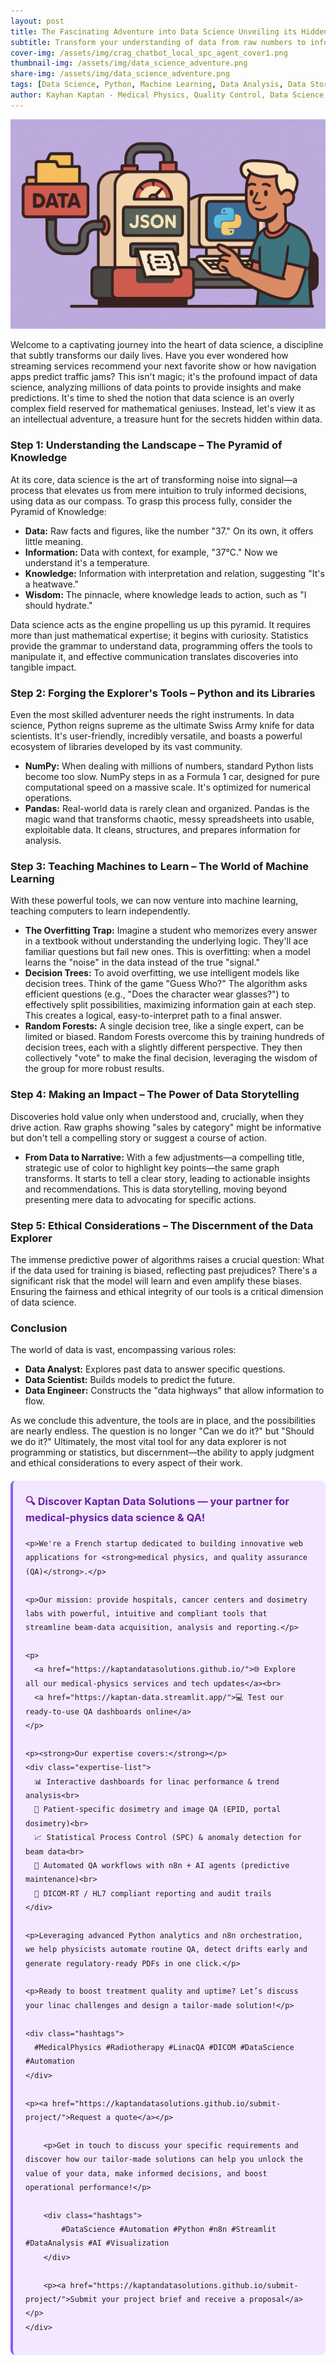 ```yaml
---
layout: post
title: The Fascinating Adventure into Data Science Unveiling its Hidden Power
subtitle: Transform your understanding of data from raw numbers to informed decisions
cover-img: /assets/img/crag_chatbot_local_spc_agent_cover1.png
thumbnail-img: /assets/img/data_science_adventure.png
share-img: /assets/img/data_science_adventure.png
tags: [Data Science, Python, Machine Learning, Data Analysis, Data Storytelling, Ethical AI]
author: Kayhan Kaptan - Medical Physics, Quality Control, Data Science and Automation
---
```


[![](/assets/img/data_science_adventure.png)](https://www.youtube.com/channel/UCWkX7E-ImVbf0O3ocAW51wg)

Welcome to a captivating journey into the heart of data science, a discipline that subtly transforms our daily lives. Have you ever wondered how streaming services recommend your next favorite show or how navigation apps predict traffic jams? This isn't magic; it's the profound impact of data science, analyzing millions of data points to provide insights and make predictions. It's time to shed the notion that data science is an overly complex field reserved for mathematical geniuses. Instead, let's view it as an intellectual adventure, a treasure hunt for the secrets hidden within data.

### Step 1: Understanding the Landscape – The Pyramid of Knowledge

At its core, data science is the art of transforming noise into signal—a process that elevates us from mere intuition to truly informed decisions, using data as our compass. To grasp this process fully, consider the Pyramid of Knowledge:

*   **Data:** Raw facts and figures, like the number "37." On its own, it offers little meaning.
*   **Information:** Data with context, for example, "37°C." Now we understand it's a temperature.
*   **Knowledge:** Information with interpretation and relation, suggesting "It's a heatwave."
*   **Wisdom:** The pinnacle, where knowledge leads to action, such as "I should hydrate."

Data science acts as the engine propelling us up this pyramid. It requires more than just mathematical expertise; it begins with curiosity. Statistics provide the grammar to understand data, programming offers the tools to manipulate it, and effective communication translates discoveries into tangible impact.

### Step 2: Forging the Explorer's Tools – Python and its Libraries

Even the most skilled adventurer needs the right instruments. In data science, Python reigns supreme as the ultimate Swiss Army knife for data scientists. It's user-friendly, incredibly versatile, and boasts a powerful ecosystem of libraries developed by its vast community.

*   **NumPy:** When dealing with millions of numbers, standard Python lists become too slow. NumPy steps in as a Formula 1 car, designed for pure computational speed on a massive scale. It's optimized for numerical operations.
*   **Pandas:** Real-world data is rarely clean and organized. Pandas is the magic wand that transforms chaotic, messy spreadsheets into usable, exploitable data. It cleans, structures, and prepares information for analysis.

### Step 3: Teaching Machines to Learn – The World of Machine Learning

With these powerful tools, we can now venture into machine learning, teaching computers to learn independently.

*   **The Overfitting Trap:** Imagine a student who memorizes every answer in a textbook without understanding the underlying logic. They'll ace familiar questions but fail new ones. This is overfitting: when a model learns the "noise" in the data instead of the true "signal."
*   **Decision Trees:** To avoid overfitting, we use intelligent models like decision trees. Think of the game "Guess Who?" The algorithm asks efficient questions (e.g., "Does the character wear glasses?") to effectively split possibilities, maximizing information gain at each step. This creates a logical, easy-to-interpret path to a final answer.
*   **Random Forests:** A single decision tree, like a single expert, can be limited or biased. Random Forests overcome this by training hundreds of decision trees, each with a slightly different perspective. They then collectively "vote" to make the final decision, leveraging the wisdom of the group for more robust results.

### Step 4: Making an Impact – The Power of Data Storytelling

Discoveries hold value only when understood and, crucially, when they drive action. Raw graphs showing "sales by category" might be informative but don't tell a compelling story or suggest a course of action.

*   **From Data to Narrative:** With a few adjustments—a compelling title, strategic use of color to highlight key points—the same graph transforms. It starts to tell a clear story, leading to actionable insights and recommendations. This is data storytelling, moving beyond presenting mere data to advocating for specific actions.

### Step 5: Ethical Considerations – The Discernment of the Data Explorer

The immense predictive power of algorithms raises a crucial question: What if the data used for training is biased, reflecting past prejudices? There's a significant risk that the model will learn and even amplify these biases. Ensuring the fairness and ethical integrity of our tools is a critical dimension of data science.

### Conclusion

The world of data is vast, encompassing various roles:

*   **Data Analyst:** Explores past data to answer specific questions.
*   **Data Scientist:** Builds models to predict the future.
*   **Data Engineer:** Constructs the "data highways" that allow information to flow.

As we conclude this adventure, the tools are in place, and the possibilities are nearly endless. The question is no longer "Can we do it?" but "Should we do it?" Ultimately, the most vital tool for any data explorer is not programming or statistics, but discernment—the ability to apply judgment and ethical considerations to every aspect of their work.

<html lang="en">
<head>
    <meta charset="UTF-8">
    <meta name="viewport" content="width=device-width, initial-scale=1.0">
    <title>Kaptan Data Solutions</title>
    <style>
        .citation {
            background-color: #f3e8ff;
            border-left: 4px solid #8b5cf6;
            padding: 20px;
            margin: 20px 0;
            border-radius: 8px;
            font-family: -apple-system, BlinkMacSystemFont, 'Segoe UI', Roboto, sans-serif;
            line-height: 1.6;
        }
        .citation h3 {
            color: #6b21a8;
            margin-top: 0;
        }
        .citation a {
            color: #7c3aed;
            text-decoration: none;
        }
        .citation a:hover {
            text-decoration: underline;
        }
        .expertise-list {
            margin: 15px 0;
        }
        .hashtags {
            font-weight: bold;
            color: #7c3aed;
            margin-top: 15px;
        }
    </style>
</head>
<body>
    <div class="citation">
        <h3>🔍 Discover Kaptan Data Solutions — your partner for medical-physics data science & QA!</h3>

    <p>We're a French startup dedicated to building innovative web applications for <strong>medical physics, and quality assurance (QA)</strong>.</p>

    <p>Our mission: provide hospitals, cancer centers and dosimetry labs with powerful, intuitive and compliant tools that streamline beam-data acquisition, analysis and reporting.</p>

    <p>
      <a href="https://kaptandatasolutions.github.io/">🌐 Explore all our medical-physics services and tech updates</a><br>
      <a href="https://kaptan-data.streamlit.app/">💻 Test our ready-to-use QA dashboards online</a>
    </p>

    <p><strong>Our expertise covers:</strong></p>
    <div class="expertise-list">
      📊 Interactive dashboards for linac performance & trend analysis<br>
      🔬 Patient-specific dosimetry and image QA (EPID, portal dosimetry)<br>
      📈 Statistical Process Control (SPC) & anomaly detection for beam data<br>
      🤖 Automated QA workflows with n8n + AI agents (predictive maintenance)<br>
      📑 DICOM-RT / HL7 compliant reporting and audit trails
    </div>

    <p>Leveraging advanced Python analytics and n8n orchestration, we help physicists automate routine QA, detect drifts early and generate regulatory-ready PDFs in one click.</p>

    <p>Ready to boost treatment quality and uptime? Let’s discuss your linac challenges and design a tailor-made solution!</p>

    <div class="hashtags">
      #MedicalPhysics #Radiotherapy #LinacQA #DICOM #DataScience #Automation
    </div>

    <p><a href="https://kaptandatasolutions.github.io/submit-project/">Request a quote</a></p>
        
        <p>Get in touch to discuss your specific requirements and discover how our tailor-made solutions can help you unlock the value of your data, make informed decisions, and boost operational performance!</p>
        
        <div class="hashtags">
            #DataScience #Automation #Python #n8n #Streamlit #DataAnalysis #AI #Visualization
        </div>
        
        <p><a href="https://kaptandatasolutions.github.io/submit-project/">Submit your project brief and receive a proposal</a></p>
    </div>
</body>
</html>